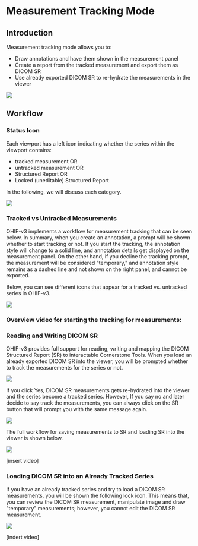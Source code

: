 # Measurement Tracking Mode

## Introduction
Measurement tracking mode allows you to:

- Draw annotations and have them shown in the measurement panel
- Create a report from the tracked measurement and export them as DICOM SR
- Use already exported DICOM SR to re-hydrate the measurements in the viewer

![](https://raw.githubusercontent.com/OHIF/Viewers/fix/tracking-qa/modes/longitudinal/assets/preview.png)

## Workflow


### Status Icon
Each viewport has a left icon indicating whether the series within the viewport contains:

- tracked measurement OR
- untracked measurement OR
- Structured Report OR
- Locked (uneditable) Structured Report

In the following, we will discuss each category.

![](https://raw.githubusercontent.com/OHIF/Viewers/fix/tracking-qa/modes/longitudinal/assets/tracked.png)

### Tracked vs Untracked Measurements

OHIF-v3 implements a workflow for measurement tracking that can be seen below.
In summary, when you create an annotation, a prompt will be shown whether to start tracking or not. If you start the tracking, the annotation style will change to a solid line, and annotation details get displayed on the measurement panel. On the other hand, if you decline the tracking prompt, the measurement will be considered "temporary," and annotation style remains as a dashed line and not shown on the right panel, and cannot be exported.

Below, you can see different icons that appear for a tracked vs. untracked series in OHIF-v3.

![](https://raw.githubusercontent.com/OHIF/Viewers/fix/tracking-qa/modes/longitudinal/assets/workflow.png)

### Overview video for starting the tracking for measurements:
[](https://user-images.githubusercontent.com/7490180/171058922-b3749d26-87f5-4bc7-ad87-e217fc1bd2e8.mp4)


### Reading and Writing DICOM SR
OHIF-v3 provides full support for reading, writing and mapping the DICOM Structured Report (SR) to interactable Cornerstone Tools. When you load an already exported DICOM SR into the viewer, you will be prompted whether to track the measurements for the series or not.

![](https://raw.githubusercontent.com/OHIF/Viewers/fix/tracking-qa/modes/longitudinal/assets/preview.png)

If you click Yes, DICOM SR measurements gets re-hydrated into the viewer and the series become a tracked series. However, If you say no and later decide to say track the measurements, you can always click on the SR button that will prompt you with the same message again.

![](https://raw.githubusercontent.com/OHIF/Viewers/fix/tracking-qa/modes/longitudinal/assets/restore.png)

The full workflow for saving measurements to SR and loading SR into the viewer is shown below.

![](https://raw.githubusercontent.com/OHIF/Viewers/fix/tracking-qa/modes/longitudinal/assets/sr-import.png)

[insert video]

### Loading DICOM SR into an Already Tracked Series

If you have an already tracked series and try to load a DICOM SR measurements, you will be shown the following lock icon. This means that, you can review the DICOM SR measurement, manipulate image and draw "temporary" measurements; however, you cannot edit the DICOM SR measurement.

![](https://raw.githubusercontent.com/OHIF/Viewers/fix/tracking-qa/modes/longitudinal/assets/locked.png)

[indert video]
